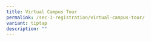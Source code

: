 ```yaml
---
title: Virtual Campus Tour
permalink: /sec-1-registration/virtual-campus-tour/
variant: tiptap
description: ""
---
```

